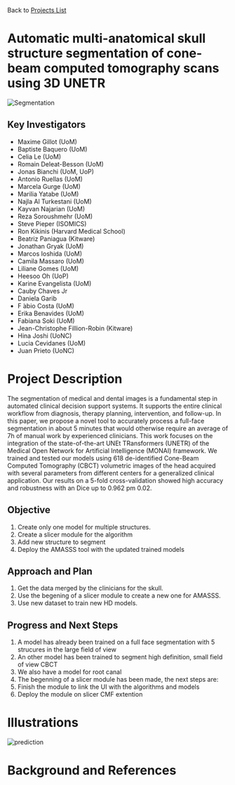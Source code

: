 Back to [Projects List](../../README.md#ProjectsList)

# Automatic multi-anatomical skull structure segmentation of cone-beam computed tomography scans using 3D UNETR
![Segmentation](https://user-images.githubusercontent.com/46842010/172177602-8cbfc188-9715-488a-ad2e-abb8d219536d.png)

## Key Investigators


- Maxime Gillot (UoM)
- Baptiste Baquero (UoM)
- Celia Le (UoM)
- Romain Deleat-Besson (UoM)
- Jonas Bianchi (UoM, UoP)
- Antonio Ruellas (UoM)
- Marcela Gurge (UoM)
- Marilia Yatabe (UoM)
- Najla Al Turkestani (UoM)
- Kayvan Najarian (UoM)
- Reza Soroushmehr (UoM)
- Steve Pieper (ISOMICS)
- Ron Kikinis (Harvard Medical School)
- Beatriz Paniagua (Kitware)
- Jonathan Gryak (UoM)
- Marcos Ioshida (UoM)
- Camila Massaro (UoM)
- Liliane Gomes (UoM)
- Heesoo Oh (UoP)
- Karine Evangelista (UoM)
- Cauby Chaves Jr
- Daniela Garib
- F ́abio Costa (UoM)
- Erika Benavides (UoM)
- Fabiana Soki (UoM)
- Jean-Christophe Fillion-Robin (Kitware)
- Hina Joshi (UoNC)
- Lucia Cevidanes (UoM)
- Juan Prieto (UoNC)


# Project Description

The segmentation of medical and dental images is a fundamental step in automated clinical decision support systems.
It supports the entire clinical workflow from diagnosis, therapy planning, intervention, and follow-up. 
In this paper, we propose a novel tool to accurately process a full-face segmentation in about 5 minutes 
that would otherwise require an average of 7h of manual work by experienced clinicians. 
This work focuses on the integration of the state-of-the-art UNEt TRansformers (UNETR)
of the Medical Open Network for Artificial Intelligence (MONAI) framework. 
We trained and tested our models using 618 de-identified Cone-Beam Computed Tomography (CBCT) volumetric images of the head 
acquired with several parameters from different centers for a generalized clinical application. Our results on a 5-fold cross-validation 
showed high accuracy and robustness with an Dice up to 0.962 pm 0.02.

## Objective

<!-- Describe here WHAT you would like to achieve (what you will have as end result). -->

1. Create only one model for multiple structures.
2. Create a slicer module for the algorithm
4. Add new structure to segment
5. Deploy the AMASSS tool with the updated trained models

## Approach and Plan

<!-- Describe here HOW you would like to achieve the objectives stated above. -->

1. Get the data merged by the clinicians for the skull.
1. Use the begening of a slicer module to create a new one for AMASSS. 
1. Use new dataset to train new HD models.

## Progress and Next Steps

<!-- Update this section as you make progress, describing of what you have ACTUALLY DONE. If there are specific steps that you could not complete then you can describe them here, too. -->

1. A model has already been trained on a full face segmentation with 5 strucures in the large field of view
1. An other model has been trained to segment high definition, small field of view CBCT
1. We also have a model for root canal
1. The begenning of a slicer module has been made, the next steps are:
1. Finish the module to link the UI with the algorithms and models
1. Deploy the module on slicer CMF extention

# Illustrations


![prediction](https://user-images.githubusercontent.com/46842010/172177605-b2e5d91c-3e10-4608-9c2d-1e5f2dfcc261.png)



# Background and References

<!-- If you developed any software, include link to the source code repository. If possible, also add links to sample data, and to any relevant publications. -->
